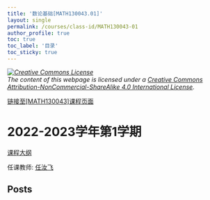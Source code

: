 ```yaml
---
title: '数论基础[MATH130043.01]'
layout: single
permalink: /courses/class-id/MATH130043-01
author_profile: true
toc: true
toc_label: '目录'
toc_sticky: true
---
```



<div class='notice--warning'>
	<p><i><a rel='license' href='http://creativecommons.org/licenses/by-nc-sa/4.0/'><img alt='Creative Commons License' style='border-width:0' src='https://i.creativecommons.org/l/by-nc-sa/4.0/88x31.png' /></a><br /> The content of this webpage is licensed under a <a rel='license' href='http://creativecommons.org/licenses/by-nc-sa/4.0/'>Creative Commons Attribution-NonCommercial-ShareAlike 4.0 International License</a>.</i></p>
</div>

<a href='https://fdu-math.github.io/courses/MATH130043'>链接至[MATH130043]课程页面</a>


# 2022-2023学年第1学期
<a href='https://fdu-math.github.io/courses/syllabus/MATH130043.01-2022-2023-1 (Encrypted).pdf'>课程大纲</a>

任课教师: <a href='https://fdu-math.github.io/teachers/任汝飞'>任汝飞</a>


## Posts

